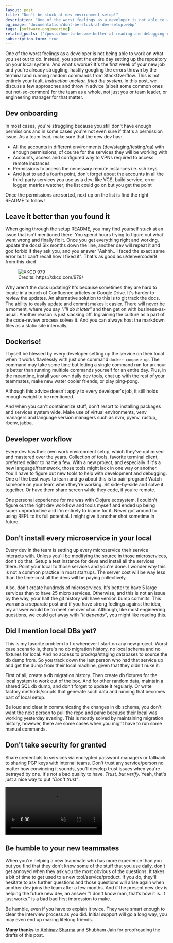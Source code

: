 ```yaml
---
layout: post
title: "Don't be stuck at dev environment setup!"
description: "One of the worst feelings as a developer is not able to work on what you set out to do. Instead, you spent the entire day setting up the repository on your local system. And what's worse? It's the first week of your new job."
og_image: "documentation/dont-be-stuck-at-dev-setup.webp"
tags: [software-engineering]
related_posts: ['/posts/how-to-become-better-at-reading-and-debugging-code']
subscription-form: true
---
```


One of the worst feelings as a developer is not being able to work on what you set out to do. Instead, you spent the entire day setting up the repository on your local system. And what's worse? It's the first week of your new job and you're already struggling, hastily googling the errors thrown by the terminal and running random commands from StackOverflow. This is not entirely your fault. _Instruction unclear, fried the system._ In this post, we discuss a few approaches and throw in advice (albeit some common ones but not-so-common) for the team as a whole, not just you or team leader, or engineering manager for that matter.

## Dev onboarding

In most cases, you're struggling because you still don't have enough permissions and in some cases you're not even sure if that's a permission issue. As a team lead, make sure that the new dev has:

 - All the accounts in different environments (dev/staging/testing/qa) with enough permissions, of course for the services they will be working with
 - Accounts, access and configured way to VPNs required to access remote instances
 - Permissions to access the necessary remote instances i.e. ssh keys
 - And just to add a fourth point, don't forget about the accounts in all the third-party services you use as a dev; like VCS, build service, error logger, metrics watcher; the list could go on but you get the point

Once the permissions are sorted, next up on the list is find the right README to follow!

## Leave it better than you found it

When going through the setup README, you may find yourself stuck at an issue that isn't mentioned there. You spend hours trying to figure out what went wrong and finally fix it. Once you get everything right and working, update the docs! Six months down the line, another dev will repeat it and god forbid if they ask you, and you answer "Aahhh.. I faced the exact same error but I can't recall how I fixed it". That's as good as u/denvercoder9 from this xkcd

<figure class="image">
  <img src="https://imgs.xkcd.com/comics/wisdom_of_the_ancients.png" alt="XKCD 979" />
  <figcaption>Credits: https://xkcd.com/979/</figcaption>
</figure>

Why aren't the docs updating? It's because sometimes they are hard to locate in a bunch of Confluence articles or Google Drive. It's harder to review the updates. An alternative solution to this is to git track the docs. The ability to easily update and commit makes it easier. There will never be a moment, where you say _"I'll do it later"_ and then get on with business-as-usual. Another reason is just slacking off. Ingraining the culture as a part of the code-review process solves it. And you can always host the markdown files as a static site internally.

## Dockerise!

Thyself be blessed by every developer setting up the service on their local when it works flawlessly with just one command `docker-compose up`. The command may take some time but letting a single command run for an hour is better than running multiple commands yourself for an entire day. Plus, in the meantime, install your own daily dev tools, chat up with the rest of your teammates, make new water cooler friends, or play ping-pong.

Although this advice doesn't apply to every developer's job, it still holds enough weight to be mentioned.

And when you can't containerize stuff, don't resort to installing packages and services system wide. Make use of virtual environments, venv managers and language version managers such as nvm, pyenv, rustup, rbenv, jabba.

## Developer workflow

Every dev has their own work environment setup, which they've optimised and mastered over the years. Collection of tools, favorite terminal client, preferred editor to name a few. With a new project, and especially if it's a new language/framework, those tools might lack in one way or another. You'll have to figure out new tools to help with development and debugging. One of the best ways to learn and go about this is to pair-program! Watch someone on your team when they're working. Sit side-by-side and solve it together. Or have them share screen while they code, if you're remote.

One personal experience for me was with Clojure ecosystem. I couldn't figure out the right dev workflow and tools myself and ended up being super unproductive and I'm entirely to blame for it. Never got around to using REPL to its full potential. I might give it another shot sometime in future.

## Don't install every microservice in your local

Every dev in the team is setting up every microservice their service interacts with. Unless you'll be modifying the source in those microservices, don't do that. Setup a test instance for devs and install all the services there. Point your local to those services and you're done. I wonder why this is not a common practice in most startups. The server cost will be way less than the time-cost all the devs will be paying collectively.

Also, don't create hundreds of microservices. It's better to have 5 large services than to have 25 micro services. Otherwise, and this is not an issue by the way, your half the git history will have version bump commits. This warrants a separate post and if you have strong feelings against the idea, my answer would be to meet me over chai. Although, like most engineering questions, we could get away with _"It depends"_, you might like reading [this](https://segment.com/blog/goodbye-microservices/).

## Did I mention local DBs yet?

This is my favorite problem to fix whenever I start on any new project. Worst case scenario is, there's no db migration history, no local schema and no fixtures for local. And no access to prod/qa/staging databases to source the db dump from. So you track down the last person who had that service up and get the dump from their local machine, given that they didn't nuke it.

First of all, create a db migration history. Then create db fixtures for the local system to work out of the box. And for other random data, maintain a shared SQL db dump, and don't forget to update it regularly. Or write factory methods/scripts that generate such data and running that becomes part of local setup.

Be loud and clear in communicating the changes in db schema, you don't want the next person to pull the repo and panic because their local was working yesterday evening. This is mostly solved by maintaining migration history, however, there are some cases when you might have to run some manual commands.

## Don't take security for granted

Share credentials to services via encrypted password managers or fallback to sharing PGP keys with internal teams. Don't trust any service/person no matter how convincing it sounds, you'll develop trust issues when you're betrayed by one. It's not a bad quality to have. _Trust, but verify._ Yeah, that's just a nice way to put _"Don't trust"_.

<video autoplay="" loop="" muted="" playsinline="">
    <source src="https://thumbs.gfycat.com/HideousMintyCuckoo-mobile.mp4" type="video/mp4">
    <p>Please use a browser that supports embedded video.</p>
</video>

## Be humble to your new teammates

When you're helping a new teammate who has more experience than you but you find that they don't know some of the stuff that you use daily, don't get annoyed when they ask you the most obvious of the questions. It takes a bit of time to get used to a new tool/service/product. If you do, they'll hesitate to ask further questions and those questions will arise again when another dev joins the team after a few months. And if the present new dev is helping the future new dev, an answer "I don't know man, that's how it is. It just works." is a bad bad first impression to make.

Be humble, even if you have to explain it twice. They were smart enough to clear the interview process as you did. Initial support will go a long way, you may even end up making lifelong friends.


**Many thanks** to <a href="https://codeaccepted.wordpress.com/about/" target="_blank">Abhinav Sharma</a> and Shubham Jain for proofreading the drafts of this post.
